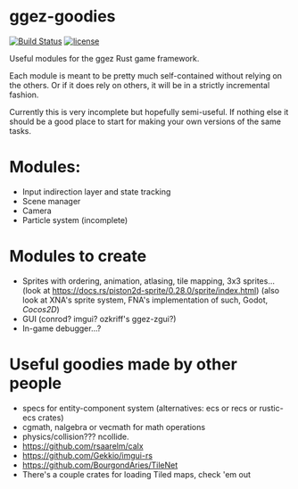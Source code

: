 # ggez-goodies

[![Build Status](https://travis-ci.org/ggez/ggez-goodies.svg?branch=master)](https://travis-ci.org/ggez/ggez-goodies)
[![license](http://img.shields.io/badge/license-MIT-blue.svg)](https://github.com/ggez/ggez/blob/master/LICENSE)


Useful modules for the ggez Rust game framework.

Each module is meant to be pretty much self-contained without relying on the others.
Or if it does rely on others, it will be in a strictly incremental fashion.

Currently this is very incomplete but hopefully semi-useful.  If nothing else it should be a good place to
start for making your own versions of the same tasks.

# Modules:

 * Input indirection layer and state tracking
 * Scene manager
 * Camera
 * Particle system (incomplete)

# Modules to create

 * Sprites with ordering, animation, atlasing, tile mapping, 3x3 sprites... (look at
   https://docs.rs/piston2d-sprite/0.28.0/sprite/index.html) (also look at XNA's sprite system, FNA's implementation of such,
   Godot, *Cocos2D*)
 * GUI (conrod? imgui? ozkriff's ggez-zgui?)
 * In-game debugger...?

# Useful goodies made by other people

 * specs for entity-component system (alternatives: ecs or recs or rustic-ecs crates)
 * cgmath, nalgebra or vecmath for math operations
 * physics/collision???  ncollide.
 * https://github.com/rsaarelm/calx
 * https://github.com/Gekkio/imgui-rs
 * https://github.com/BourgondAries/TileNet
 * There's a couple crates for loading Tiled maps, check 'em out
